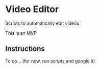 # Video Editor
Scripts to automatically edit videos

This is an MVP

## Instructions

To do... (for now, run scripts and google it)
